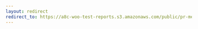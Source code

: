 ```yaml
---
layout: redirect
redirect_to: https://a8c-woo-test-reports.s3.amazonaws.com/public/pr-merge/45409/api/index.html
---
```

